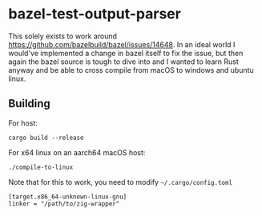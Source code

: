 # bazel-test-output-parser

This solely exists to work around https://github.com/bazelbuild/bazel/issues/14648.
In an ideal world I would've implemented a change in bazel itself to fix the issue,
but then again the bazel source is tough to dive into and I wanted to learn Rust
anyway and be able to cross compile from macOS to windows and ubuntu linux.

## Building

For host:

`cargo build --release`

For x64 linux on an aarch64 macOS host:

`./compile-to-linux`

Note that for this to work, you need to modify `~/.cargo/config.toml`

```
[target.x86_64-unknown-linux-gnu]
linker = "/path/to/zig-wrapper"
```
